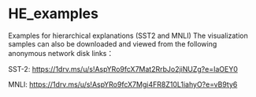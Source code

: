# HE_examples
Examples for hierarchical explanations (SST2 and MNLI)
The visualization samples can also be downloaded and viewed from the following anonymous network disk links：

SST-2: https://1drv.ms/u/s!AspYRo9fcX7Mat2RrbJo2jiNUZg?e=IaOEY0

MNLI: https://1drv.ms/u/s!AspYRo9fcX7Mgi4FR8Z10L1iahyO?e=vB9ty6
